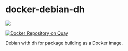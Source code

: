 # docker-debian-dh

[![](https://images.microbadger.com/badges/image/galexrt/debian-dh.svg)](https://microbadger.com/images/galexrt/debian-dh "Get your own image badge on microbadger.com")

[![Docker Repository on Quay](https://quay.io/repository/galexrt/debian-dh/status "Docker Repository on Quay")](https://quay.io/repository/galexrt/debian-dh)

Debian with dh for package building as a Docker image.
